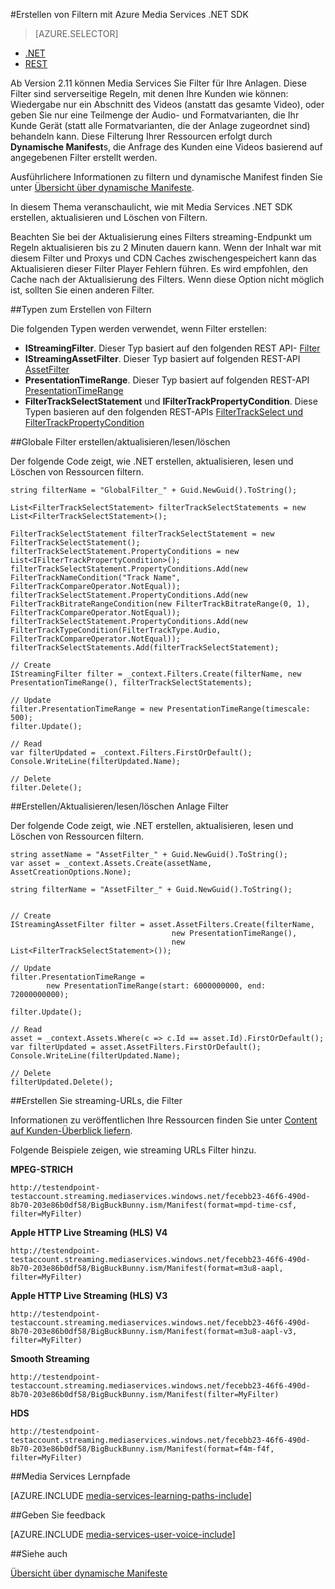 <properties 
    pageTitle="Erstellen von Filtern mit Azure Media Services .NET SDK" 
    description="Dieses Thema beschreibt, wie Filter erstellt, damit der Client sie bestimmte Abschnitte eines Streams Stream verwenden kann. Media Services erstellt dynamische Manifeste selektive streaming zu." 
    services="media-services" 
    documentationCenter="" 
    authors="Juliako" 
    manager="erikre" 
    editor=""/>

<tags 
    ms.service="media-services" 
    ms.workload="media" 
    ms.tgt_pltfrm="na" 
    ms.devlang="ne" 
    ms.topic="article" 
    ms.date="07/18/2016"
    ms.author="juliako;cenkdin"/>


#<a name="creating-filters-with-azure-media-services-net-sdk"></a>Erstellen von Filtern mit Azure Media Services .NET SDK

> [AZURE.SELECTOR]
- [.NET](media-services-dotnet-dynamic-manifest.md)
- [REST](media-services-rest-dynamic-manifest.md)

Ab Version 2.11 können Media Services Sie Filter für Ihre Anlagen. Diese Filter sind serverseitige Regeln, mit denen Ihre Kunden wie können: Wiedergabe nur ein Abschnitt des Videos (anstatt das gesamte Video), oder geben Sie nur eine Teilmenge der Audio- und Formatvarianten, die Ihr Kunde Gerät (statt alle Formatvarianten, die der Anlage zugeordnet sind) behandeln kann. Diese Filterung Ihrer Ressourcen erfolgt durch **Dynamische Manifest**s, die Anfrage des Kunden eine Videos basierend auf angegebenen Filter erstellt werden.

Ausführlichere Informationen zu filtern und dynamische Manifest finden Sie unter [Übersicht über dynamische Manifeste](media-services-dynamic-manifest-overview.md).

In diesem Thema veranschaulicht, wie mit Media Services .NET SDK erstellen, aktualisieren und Löschen von Filtern. 


Beachten Sie bei der Aktualisierung eines Filters streaming-Endpunkt um Regeln aktualisieren bis zu 2 Minuten dauern kann. Wenn der Inhalt war mit diesem Filter und Proxys und CDN Caches zwischengespeichert kann das Aktualisieren dieser Filter Player Fehlern führen. Es wird empfohlen, den Cache nach der Aktualisierung des Filters. Wenn diese Option nicht möglich ist, sollten Sie einen anderen Filter. 

##<a name="types-used-to-create-filters"></a>Typen zum Erstellen von Filtern

Die folgenden Typen werden verwendet, wenn Filter erstellen: 

- **IStreamingFilter**.  Dieser Typ basiert auf den folgenden REST API- [Filter](http://msdn.microsoft.com/library/azure/mt149056.aspx)
- **IStreamingAssetFilter**. Dieser Typ basiert auf folgenden REST-API [AssetFilter](http://msdn.microsoft.com/library/azure/mt149053.aspx)
- **PresentationTimeRange**. Dieser Typ basiert auf folgenden REST-API [PresentationTimeRange](http://msdn.microsoft.com/library/azure/mt149052.aspx)
- **FilterTrackSelectStatement** und **IFilterTrackPropertyCondition**. Diese Typen basieren auf den folgenden REST-APIs [FilterTrackSelect und FilterTrackPropertyCondition](http://msdn.microsoft.com/library/azure/mt149055.aspx)


##<a name="createupdatereaddelete-global-filters"></a>Globale Filter erstellen/aktualisieren/lesen/löschen

Der folgende Code zeigt, wie .NET erstellen, aktualisieren, lesen und Löschen von Ressourcen filtern.
    
    string filterName = "GlobalFilter_" + Guid.NewGuid().ToString();
                
    List<FilterTrackSelectStatement> filterTrackSelectStatements = new List<FilterTrackSelectStatement>();
    
    FilterTrackSelectStatement filterTrackSelectStatement = new FilterTrackSelectStatement();
    filterTrackSelectStatement.PropertyConditions = new List<IFilterTrackPropertyCondition>();
    filterTrackSelectStatement.PropertyConditions.Add(new FilterTrackNameCondition("Track Name", FilterTrackCompareOperator.NotEqual));
    filterTrackSelectStatement.PropertyConditions.Add(new FilterTrackBitrateRangeCondition(new FilterTrackBitrateRange(0, 1), FilterTrackCompareOperator.NotEqual));
    filterTrackSelectStatement.PropertyConditions.Add(new FilterTrackTypeCondition(FilterTrackType.Audio, FilterTrackCompareOperator.NotEqual));
    filterTrackSelectStatements.Add(filterTrackSelectStatement);
    
    // Create
    IStreamingFilter filter = _context.Filters.Create(filterName, new PresentationTimeRange(), filterTrackSelectStatements);
    
    // Update
    filter.PresentationTimeRange = new PresentationTimeRange(timescale: 500);
    filter.Update();
    
    // Read
    var filterUpdated = _context.Filters.FirstOrDefault();
    Console.WriteLine(filterUpdated.Name);

    // Delete
    filter.Delete();


##<a name="createupdatereaddelete-asset-filters"></a>Erstellen/Aktualisieren/lesen/löschen Anlage Filter

Der folgende Code zeigt, wie .NET erstellen, aktualisieren, lesen und Löschen von Ressourcen filtern.

    
    string assetName = "AssetFilter_" + Guid.NewGuid().ToString();
    var asset = _context.Assets.Create(assetName, AssetCreationOptions.None);
    
    string filterName = "AssetFilter_" + Guid.NewGuid().ToString();
    
        
    // Create
    IStreamingAssetFilter filter = asset.AssetFilters.Create(filterName,
                                        new PresentationTimeRange(), 
                                        new List<FilterTrackSelectStatement>());
    
    // Update
    filter.PresentationTimeRange = 
            new PresentationTimeRange(start: 6000000000, end: 72000000000);
    
    filter.Update();
    
    // Read
    asset = _context.Assets.Where(c => c.Id == asset.Id).FirstOrDefault();
    var filterUpdated = asset.AssetFilters.FirstOrDefault();
    Console.WriteLine(filterUpdated.Name);
    
    // Delete
    filterUpdated.Delete();
    



##<a name="build-streaming-urls-that-use-filters"></a>Erstellen Sie streaming-URLs, die Filter

Informationen zu veröffentlichen Ihre Ressourcen finden Sie unter [Content auf Kunden-Überblick liefern](media-services-deliver-content-overview.md).


Folgende Beispiele zeigen, wie streaming URLs Filter hinzu.

**MPEG-STRICH** 

    http://testendpoint-testaccount.streaming.mediaservices.windows.net/fecebb23-46f6-490d-8b70-203e86b0df58/BigBuckBunny.ism/Manifest(format=mpd-time-csf, filter=MyFilter)

**Apple HTTP Live Streaming (HLS) V4**

    http://testendpoint-testaccount.streaming.mediaservices.windows.net/fecebb23-46f6-490d-8b70-203e86b0df58/BigBuckBunny.ism/Manifest(format=m3u8-aapl, filter=MyFilter)

**Apple HTTP Live Streaming (HLS) V3**

    http://testendpoint-testaccount.streaming.mediaservices.windows.net/fecebb23-46f6-490d-8b70-203e86b0df58/BigBuckBunny.ism/Manifest(format=m3u8-aapl-v3, filter=MyFilter)

**Smooth Streaming**

    http://testendpoint-testaccount.streaming.mediaservices.windows.net/fecebb23-46f6-490d-8b70-203e86b0df58/BigBuckBunny.ism/Manifest(filter=MyFilter)


**HDS**

    http://testendpoint-testaccount.streaming.mediaservices.windows.net/fecebb23-46f6-490d-8b70-203e86b0df58/BigBuckBunny.ism/Manifest(format=f4m-f4f, filter=MyFilter)


##<a name="media-services-learning-paths"></a>Media Services Lernpfade

[AZURE.INCLUDE [media-services-learning-paths-include](../../includes/media-services-learning-paths-include.md)]

##<a name="provide-feedback"></a>Geben Sie feedback

[AZURE.INCLUDE [media-services-user-voice-include](../../includes/media-services-user-voice-include.md)]


##<a name="see-also"></a>Siehe auch 

[Übersicht über dynamische Manifeste](media-services-dynamic-manifest-overview.md)
 

